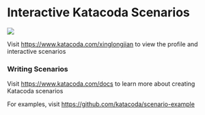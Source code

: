 # Interactive Katacoda Scenarios

[![](http://shields.katacoda.com/katacoda/xinglongjian/count.svg)](https://www.katacoda.com/xinglongjian "Get your profile on Katacoda.com")

Visit https://www.katacoda.com/xinglongjian to view the profile and interactive scenarios

### Writing Scenarios
Visit https://www.katacoda.com/docs to learn more about creating Katacoda scenarios

For examples, visit https://github.com/katacoda/scenario-example
